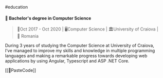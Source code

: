 #education
#### 📄 Bachelor's degree in Computer Science
>📅Oct 2017 - Oct 2020 | 🖥️Computer Science | 🏛University of Craiova | 📍 Romania

During 3 years of studying the Computer Science at University of Craiova, I’ve managed to improve my skills and knowledge in multiple programming languages and making a remarkable progress towards developing web applications by using Angular, Typescript and ASP .NET Core.

[[📄PasteCode]]
